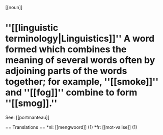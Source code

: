 [[noun]]

# ''[[linguistic terminology|Linguistics]]''  A word formed which combines the meaning of several words often by adjoining parts of the words together; for example, ''[[smoke]]'' and ''[[fog]]'' combine to form ''[[smog]].'' 

See: [[portmanteau]]

== Translations ==
*nl: [[mengwoord]] (1)
*fr: [[mot-valise]] (1)